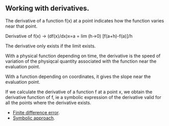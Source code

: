 ## Working with derivatives.

The derivative of a function f(x) at a point indicates how the function varies near that point.

Derivative of f(x) -> (df(x)/dx)x=a = lim (h->0) [f(a+h)-f(a)]/h

The derivative only exists if the limit exists.

With a physical function depending on time, the derivative is the speed of variation of the physiqcal quantity associated with the function near the evaluation point.

With a function depending on coordinates, it gives the slope near the evaluation point.

If we calculate the derivative of a function f at a point x, we obtain the derivative function of f, ie a symbolic expression of the derivative valid for all the points where the derivative exists.

- [Finite difference error](err_der_geo.py).
- [Symbolic approach](der_sympy.py).
